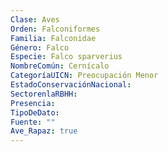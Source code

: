 ```yaml
---
Clase: Aves
Orden: Falconiformes
Familia: Falconidae
Género: Falco
Especie: Falco sparverius
NombreComún: Cernícalo
CategoríaUICN: Preocupación Menor
EstadoConservaciónNacional: 
SectorenlaRBHH: 
Presencia: 
TipoDeDato: 
Fuente: ""
Ave_Rapaz: true
---
```

